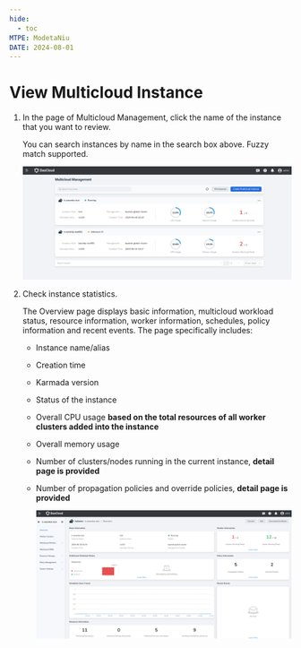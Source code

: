 ```yaml
---
hide:
  - toc
MTPE: ModetaNiu
DATE: 2024-08-01
---
```


# View Multicloud Instance

1. In the page of Multicloud Management, click the name of the instance that you want to review.

    You can search instances by name in the search box above. Fuzzy match supported.
    
    ![instance](../images/instance01.png)

2. Check instance statistics.

    The Overview page displays basic information, multicloud workload status, resource information, 
    worker information, schedules, policy information and recent events. The page specifically includes:

    - Instance name/alias
    - Creation time
    - Karmada version
    - Status of the instance
    - Overall CPU usage **based on the total resources of all worker clusters added into the instance**
    - Overall memory usage
    - Number of clusters/nodes running in the current instance, **detail page is provided**
    - Number of propagation policies and override policies, **detail page is provided**

        ![overview](../images/instance02.png)